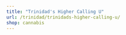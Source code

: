 ```yaml
---
title: "Trinidad's Higher Calling U"
url: /trinidad/trinidads-higher-calling-u/
shop: cannabis
---
```

